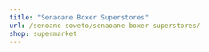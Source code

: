 ```yaml
---
title: "Senaoane Boxer Superstores"
url: /senoane-soweto/senaoane-boxer-superstores/
shop: supermarket
---
```

